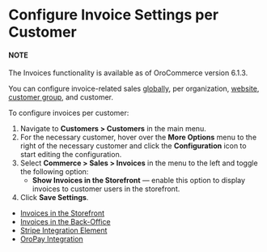 <a id="user-guide-customers-invoice-settings"></a>

# Configure Invoice Settings per Customer

#### NOTE
The Invoices functionality is available as of OroCommerce version 6.1.3.

You can configure invoice-related sales [globally](../../../../../system/configuration/commerce/sales/global-invoices.md#configuration-guide-commerce-configuration-sales-invoices), per organization, [website](../../../../../system/websites/web-configuration/commerce/sales/website-invoices.md#user-guide-system-configuration-commerce-sales-invoices-per-website), [customer group](../../../../customer-groups/customer-group-configuration/commerce/sales/customer-group-invoices-settings.md#user-guide-customer-group-invoice-settings), and customer.

To configure invoices per customer:

1. Navigate to **Customers > Customers** in the main menu.
2. For the necessary customer, hover over the <i class="fa fa-ellipsis-h fa-lg" aria-hidden="true"></i> **More Options** menu to the right of the necessary customer and click the <i class="fas fa-cog" aria-hidden="true"></i> **Configuration** icon to start editing the configuration.
3. Select **Commerce > Sales > Invoices** in the menu to the left and toggle the following option:
   * **Show Invoices in the Storefront** — enable this option to display invoices to customer users in the storefront.
4. Click **Save Settings**.

* [Invoices in the Storefront](../../../../../../storefront/account/invoices/index.md#frontstore-guide-invoices)
* [Invoices in the Back-Office](../../../../../sales/invoices/index.md#user-guide-sales-invoices)
* [Stripe Integration Element](../../../../../system/integrations/payment-integration/stripe/index.md#user-guide-payment-payment-providers-stripe-element)
* [OroPay Integration](../../../../../system/integrations/payment-integration/oropay/index.md#user-guide-payment-oropay)

<!-- fa-bars = fa-navicon -->
<!-- Ic Tiles is used as Set As Default in saved views, and as tiles in display layout options -->
<!-- IcPencil refers to Rename in Commerce and Inline Editing in CRM -->
<!-- Check mark in the square. -->
<!-- SortDesc is also used as drop-down arrow -->
<!-- A -->
<!-- B -->
<!-- C -->
<!-- D -->
<!-- E -->
<!-- F -->
<!-- G -->
<!-- H -->
<!-- I -->
<!-- L -->
<!-- M -->
<!-- P -->
<!-- R -->
<!-- S -->
<!-- T -->
<!-- U -->
<!-- Z -->
